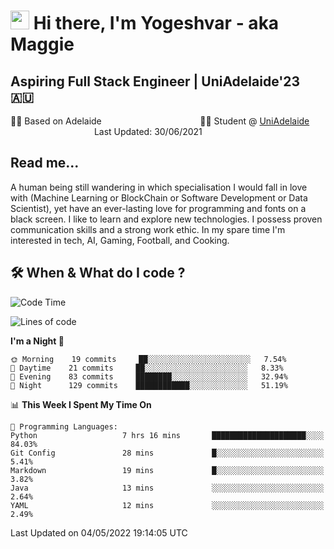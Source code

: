 <h1><img src="https://emojis.slackmojis.com/emojis/images/1531849430/4246/blob-sunglasses.gif?1531849430" width="30"/> Hi there, I'm Yogeshvar - aka Maggie</h1>

## Aspiring Full Stack Engineer | UniAdelaide'23 🇦🇺  
🏂🏻  Based on Adelaide &nbsp;&nbsp;&nbsp;&nbsp;&nbsp;&nbsp;&nbsp;&nbsp;&nbsp;&nbsp;&nbsp;&nbsp;&nbsp;&nbsp;&nbsp;&nbsp;&nbsp;&nbsp;&nbsp;&nbsp;&nbsp;&nbsp;&nbsp;&nbsp;&nbsp;&nbsp;&nbsp;&nbsp;&nbsp;&nbsp;&nbsp;&nbsp;&nbsp;&nbsp;&nbsp;&nbsp;&nbsp;&nbsp;&nbsp;👨‍💻 Student @ [UniAdelaide](https://www.adelaide.edu.au)   &nbsp;&nbsp;&nbsp;&nbsp;&nbsp;&nbsp;&nbsp;&nbsp;&nbsp;&nbsp;&nbsp;&nbsp;&nbsp;&nbsp;&nbsp;&nbsp;&nbsp;&nbsp;&nbsp;&nbsp;&nbsp;&nbsp;&nbsp;&nbsp;&nbsp;&nbsp;&nbsp;&nbsp;&nbsp;&nbsp;&nbsp;&nbsp; &nbsp;Last Updated: 30/06/2021

## Read me...

A human being still wandering in which specialisation I would fall in love with (Machine Learning or BlockChain or Software Development or Data Scientist), yet have an ever-lasting love for programming and fonts on a black screen. I like to learn and explore new technologies. I possess proven communication skills and a strong work ethic. In my spare time I'm interested in tech, AI, Gaming, Football, and Cooking.

## 🛠 When & What do I code ?  

<!--START_SECTION:waka-->
![Code Time](http://img.shields.io/badge/Code%20Time-1%2C410%20hrs%2016%20mins-blue)

![Lines of code](https://img.shields.io/badge/From%20Hello%20World%20I%27ve%20Written-1%20Million%20lines%20of%20code-blue)

**I'm a Night 🦉** 

```text
🌞 Morning    19 commits     ██░░░░░░░░░░░░░░░░░░░░░░░   7.54% 
🌆 Daytime    21 commits     ██░░░░░░░░░░░░░░░░░░░░░░░   8.33% 
🌃 Evening    83 commits     ████████░░░░░░░░░░░░░░░░░   32.94% 
🌙 Night      129 commits    ████████████░░░░░░░░░░░░░   51.19%

```


📊 **This Week I Spent My Time On** 

```text
💬 Programming Languages: 
Python                   7 hrs 16 mins       █████████████████████░░░░   84.03% 
Git Config               28 mins             █░░░░░░░░░░░░░░░░░░░░░░░░   5.41% 
Markdown                 19 mins             █░░░░░░░░░░░░░░░░░░░░░░░░   3.82% 
Java                     13 mins             ░░░░░░░░░░░░░░░░░░░░░░░░░   2.64% 
YAML                     12 mins             ░░░░░░░░░░░░░░░░░░░░░░░░░   2.49%

```


 Last Updated on 04/05/2022 19:14:05 UTC
<!--END_SECTION:waka-->
